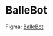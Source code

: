 # BalleBot
<div> Figma: <a href="https://www.figma.com/file/myqP66iQwzjwjrIAJyyrip/BalleBot?node-id=2%3A2&t=GP7VjPiLcGItlOl0-0">BalleBot</a></div>
